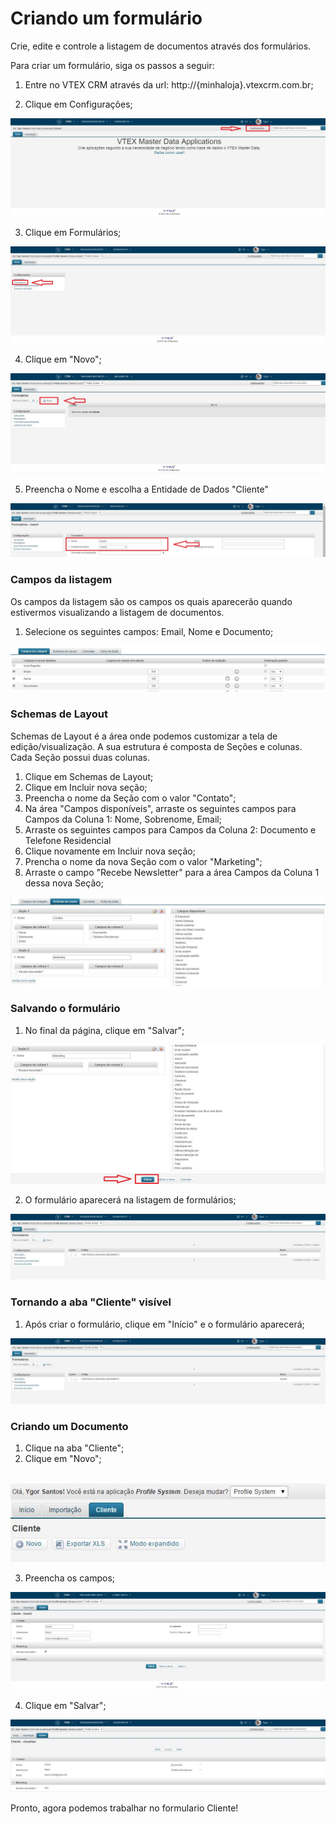 # Criando um formulário

Crie, edite e controle a listagem de documentos através dos formulários.

Para criar um formulário, siga os passos a seguir:

1. Entre no VTEX CRM através da url: http://{minhaloja}.vtexcrm.com.br;

2. Clique em Configurações;
<a href="../img/home-1.jpg" target="\_blank">
<img src="../img/home-1.jpg" alt="Home" />
</a>

3. Clique em Formulários;
<a href="../img/config-2.jpg" target="\_blank">
<img src="../img/config-2.jpg" alt="" />
</a>

4. Clique em "Novo";
<a href="../img/form-list-1.jpg" target="\_blank">
<img src="../img/form-list-1.jpg" alt="" />
</a>

5. Preencha o Nome e escolha a Entidade de Dados "Cliente"
<a href="../img/form-edit-1.jpg" target="\_blank">
<img src="../img/form-edit-1.jpg" alt="" />
</a>

### Campos da listagem

Os campos da listagem são os campos os quais aparecerão quando estivermos visualizando a listagem de documentos.

1. Selecione os seguintes campos: Email, Nome e Documento;
<a href="../img/form-edit-2.jpg" target="\_blank">
<img src="../img/form-edit-2.jpg" alt="" />
</a>

### Schemas de Layout

Schemas de Layout é a área onde podemos customizar a tela de edição/visualização.
A sua estrutura é composta de Seções e colunas. Cada Seção possui duas colunas.

1. Clique em Schemas de Layout;
2. Clique em Incluir nova seção;
3. Preencha o nome da Seção com o valor "Contato";
4. Na área "Campos disponíveis", arraste os seguintes campos para Campos da Coluna 1: Nome, Sobrenome, Email;
5. Arraste os seguintes campos para Campos da Coluna 2: Documento e Telefone Residencial
6. Clique novamente em Incluir nova seção;
7. Prencha o nome da nova Seção com o valor "Marketing";
8. Arraste o campo "Recebe Newsletter" para a área Campos da Coluna 1 dessa nova Seção;
<a href="../img/form-edit-3.jpg" target="\_blank">
<img src="../img/form-edit-3.jpg" alt="" />
</a>

### Salvando o formulário

1. No final da página, clique em "Salvar";
<a href="../img/form-edit-4.jpg" target="\_blank">
<img src="../img/form-edit-4.jpg" alt="" />
</a>

2. O formulário aparecerá na listagem de formulários;
<a href="../img/form-edit-save-1.jpg" target="\_blank">
<img src="../img/form-edit-save-1.jpg" alt="" />
</a>


### Tornando a aba "Cliente" visível

1. Após criar o formulário, clique em "Início" e o formulário aparecerá;
<a href="../img/form-edit-save-1.jpg" target="\_blank">
<img src="../img/form-edit-save-1.jpg" alt="" />
</a>

### Criando um Documento

1. Clique na aba "Cliente";
2. Clique em "Novo";
<br />
<a href="../img/form-sheet-new-1.jpg" target="\_blank" style="width: 100%">
<img src="../img/form-sheet-new-1.jpg" alt="" />
</a>

3. Preencha os campos;
<a href="../img/form-sheet-new-2.jpg" target="\_blank">
<img src="../img/form-sheet-new-2.jpg" alt="" />
</a>

4. Clique em "Salvar";
<a href="../img/form-sheet-new-3.jpg" target="\_blank">
<img src="../img/form-sheet-new-3.jpg" alt="" />
</a>

Pronto, agora podemos trabalhar no formulario Cliente!
